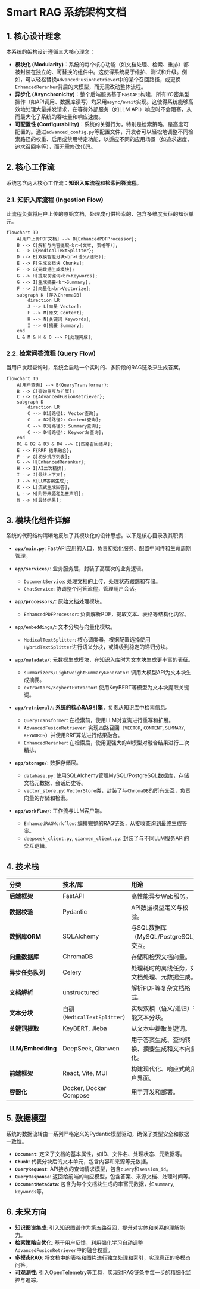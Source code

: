 # Smart RAG 系统架构文档

## 1. 核心设计理念

本系统的架构设计遵循三大核心理念：

- **模块化 (Modularity)**：系统的每个核心功能（如文档处理、检索、重排）都被封装在独立的、可替换的组件中。这使得系统易于维护、测试和升级。例如，可以轻松替换`AdvancedFusionRetriever`中的某个召回路径，或更换`EnhancedReranker`背后的大模型，而无需改动整体流程。
- **异步化 (Asynchronicity)**：整个后端服务基于`FastAPI`构建，所有I/O密集型操作（如API调用、数据库读写）均采用`async/await`实现。这使得系统能够高效地处理大量并发请求，在等待外部服务（如LLM API）响应时不会阻塞，从而最大化了系统的吞吐量和响应速度。
- **可配置性 (Configurability)**：系统的关键行为，特别是检索策略，是高度可配置的。通过`advanced_config.py`等配置文件，开发者可以轻松地调整不同检索路径的权重、启用或禁用特定功能，以适应不同的应用场景（如追求速度、追求召回率等），而无需修改代码。

## 2. 核心工作流

系统包含两大核心工作流：**知识入库流程**和**检索问答流程**。

### 2.1. 知识入库流程 (Ingestion Flow)

此流程负责将用户上传的原始文档，处理成可供检索的、包含多维度表征的知识单元。

```mermaid
flowchart TD
    A[用户上传PDF文档] --> B{EnhancedPDFProcessor};
    B --> C[解析与内容提取<br>(文本, 表格等)];
    C --> D{MedicalTextSplitter};
    D --> E[双模智能分块<br>(语义/递归)];
    E --> F[生成文档块 Chunks];
    F --> G{元数据生成模块};
    G --> H[提取关键词<br>Keywords];
    G --> I[生成摘要<br>Summary];
    F --> J[向量化<br>Vectorize];
    subgraph K [存入ChromaDB]
        direction LR
        J --> L[向量 Vector];
        F --> M[原文 Content];
        H --> N[关键词 Keywords];
        I --> O[摘要 Summary];
    end
    L & M & N & O --> P[处理完成];
```

### 2.2. 检索问答流程 (Query Flow)

当用户发起查询时，系统会启动一个实时的、多阶段的RAG链条来生成答案。

```mermaid
flowchart TD
    A[用户查询] --> B{QueryTransformer};
    B --> C[查询重写与扩展];
    C --> D{AdvancedFusionRetriever};
    subgraph D
        direction LR
        C --> D1[路径1: Vector查询];
        C --> D2[路径2: Content查询];
        C --> D3[路径3: Summary查询];
        C --> D4[路径4: Keywords查询];
    end
    D1 & D2 & D3 & D4 --> E[四路召回结果];
    E --> F{RRF 结果融合};
    F --> G[初步排序列表];
    G --> H{EnhancedReranker};
    H --> I[AI二次精排];
    I --> J[最终上下文];
    J --> K{LLM答案生成};
    K --> L[流式生成回答];
    L --> M[附带来源和免责声明];
    M --> N[最终结果];
```

## 3. 模块化组件详解

系统的代码结构清晰地反映了其模块化的设计思想。以下是核心目录及其职责：

- **`app/main.py`**: FastAPI应用的入口，负责初始化服务、配置中间件和生命周期管理。

- **`app/services/`**: 业务服务层，封装了高层次的业务逻辑。
  - `DocumentService`: 处理文档的上传、处理状态跟踪和存储。
  - `ChatService`: 协调整个问答流程，管理用户会话。

- **`app/processors/`**: 原始文档处理模块。
  - `EnhancedPDFProcessor`: 负责解析PDF，提取文本、表格等结构化内容。

- **`app/embeddings/`**: 文本分块与向量化模块。
  - `MedicalTextSplitter`: 核心调度器，根据配置选择使用`HybridTextSplitter`进行语义分块，或降级到稳定的递归分块。

- **`app/metadata/`**: 元数据生成模块，在知识入库时为文本块生成更丰富的表征。
  - `summarizers/LightweightSummaryGenerator`: 调用大模型API为文本块生成摘要。
  - `extractors/KeybertExtractor`: 使用KeyBERT等模型为文本块提取关键词。

- **`app/retrieval/`**: **系统的核心RAG引擎**，负责从知识库中检索信息。
  - `QueryTransformer`: 在检索前，使用LLM对查询进行重写和扩展。
  - `AdvancedFusionRetriever`: 实现四路召回（`VECTOR`, `CONTENT`, `SUMMARY`, `KEYWORDS`）并使用RRF算法进行结果融合。
  - `EnhancedReranker`: 在检索后，使用更强大的AI模型对融合结果进行二次精排。

- **`app/storage/`**: 数据存储层。
  - `database.py`: 使用SQLAlchemy管理MySQL/PostgreSQL数据库，存储文档元数据、会话历史等。
  - `vector_store.py`: `VectorStore`类，封装了与`ChromaDB`的所有交互，负责向量的存储和检索。

- **`app/workflow/`**: 工作流与LLM客户端。
  - `EnhancedRAGWorkflow`: 编排完整的RAG链条，从接收查询到最终生成答案。
  - `deepseek_client.py`, `qianwen_client.py`: 封装了与不同LLM服务API的交互逻辑。

## 4. 技术栈

| 分类 | 技术/库 | 用途 |
| :--- | :--- | :--- |
| **后端框架** | FastAPI | 高性能异步Web服务。 |
| **数据校验** | Pydantic | API数据模型定义与校验。 |
| **数据库ORM** | SQLAlchemy | 与SQL数据库（MySQL/PostgreSQL）交互。 |
| **向量数据库** | ChromaDB | 存储和检索文档向量。 |
| **异步任务队列** | Celery | 处理耗时的离线任务，如文档处理、元数据生成。 |
| **文档解析** | unstructured | 解析PDF等复杂文档格式。 |
| **文本分块** | 自研 (`MedicalTextSplitter`) | 实现双模（语义/递归）智能文本分块。 |
| **关键词提取** | KeyBERT, Jieba | 从文本中提取关键词。 |
| **LLM/Embedding** | DeepSeek, Qianwen | 用于答案生成、查询转换、摘要生成和文本向量化。 |
| **前端框架** | React, Vite, MUI | 构建现代化、响应式的用户界面。 |
| **容器化** | Docker, Docker Compose | 用于开发和部署。 |

## 5. 数据模型

系统的数据流转由一系列严格定义的Pydantic模型驱动，确保了类型安全和数据一致性。

- **`Document`**: 定义了文档的基本属性，如ID、文件名、处理状态、元数据等。
- **`Chunk`**: 代表分块后的文本单元，包含内容和来源等元数据。
- **`QueryRequest`**: API接收的查询请求模型，包含`query`和`session_id`。
- **`QueryResponse`**: 返回给前端的响应模型，包含答案、来源文档、处理时间等。
- **`DocumentMetadata`**: 包含为每个文档块生成的丰富元数据，如`summary`, `keywords`等。

## 6. 未来方向

- **知识图谱集成**: 引入知识图谱作为第五路召回，提升对实体和关系的理解能力。
- **检索策略自优化**: 基于用户反馈，利用强化学习自动调整`AdvancedFusionRetriever`中的融合权重。
- **多模态RAG**: 将文档中的表格和图片进行独立处理和索引，实现真正的多模态问答。
- **可观测性**: 引入OpenTelemetry等工具，实现对RAG链条中每一步的精细化监控与追踪。
